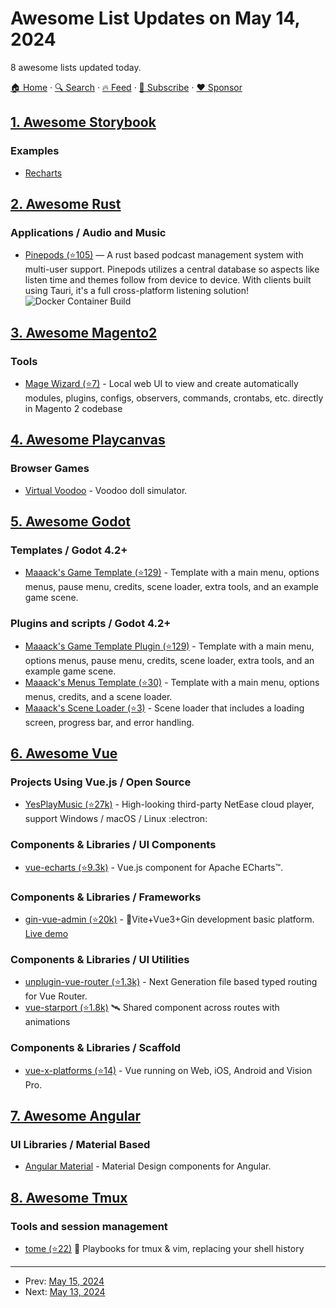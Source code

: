 # Awesome List Updates on May 14, 2024

8 awesome lists updated today.

[🏠 Home](/README.md) · [🔍 Search](https://www.trackawesomelist.com/search/) · [🔥 Feed](https://www.trackawesomelist.com/rss.xml) · [📮 Subscribe](https://trackawesomelist.us17.list-manage.com/subscribe?u=d2f0117aa829c83a63ec63c2f&id=36a103854c) · [❤️  Sponsor](https://github.com/sponsors/theowenyoung)



## [1. Awesome Storybook](/content/lauthieb/awesome-storybook/README.md)

### Examples

*   [Recharts](https://recharts.org/en-US/storybook)

## [2. Awesome Rust](/content/rust-unofficial/awesome-rust/README.md)

### Applications / Audio and Music

*   [Pinepods (⭐105)](https://github.com/madeofpendletonwool/PinePods) — A rust based podcast management system with multi-user support. Pinepods utilizes a central database so aspects like listen time and themes follow from device to device. With clients built using Tauri, it's a full cross-platform listening solution! ![Docker Container Build](https://github.com/madeofpendletonwool/PinePods/actions/workflows/docker-publish.yml/badge.svg)

## [3. Awesome Magento2](/content/run-as-root/awesome-magento2/README.md)

### Tools

*   [Mage Wizard (⭐7)](https://github.com/clickAndMortar/mage-wizard) - Local web UI to view and create automatically modules, plugins, configs, observers, commands, crontabs, etc. directly in Magento 2 codebase

## [4. Awesome Playcanvas](/content/playcanvas/awesome-playcanvas/README.md)

### Browser Games

*   [Virtual Voodoo](https://playcanv.as/p/tRUfwVg1/) - Voodoo doll simulator.

## [5. Awesome Godot](/content/godotengine/awesome-godot/README.md)

### Templates / Godot 4.2+

*   [Maaack's Game Template (⭐129)](https://github.com/Maaack/Godot-Game-Template) - Template with a main menu, options menus, pause menu, credits, scene loader, extra tools, and an example game scene.

### Plugins and scripts / Godot 4.2+

*   [Maaack's Game Template Plugin (⭐129)](https://github.com/Maaack/Godot-Game-Template) - Template with a main menu, options menus, pause menu, credits, scene loader, extra tools, and an example game scene.
*   [Maaack's Menus Template (⭐30)](https://github.com/Maaack/Godot-Menus-Template) - Template with a main menu, options menus, credits, and a scene loader.
*   [Maaack's Scene Loader (⭐3)](https://github.com/Maaack/Godot-Scene-Loader) - Scene loader that includes a loading screen, progress bar, and error handling.

## [6. Awesome Vue](/content/vuejs/awesome-vue/README.md)

### Projects Using Vue.js / Open Source

*   [YesPlayMusic (⭐27k)](https://github.com/qier222/YesPlayMusic) - High-looking third-party NetEase cloud player, support Windows / macOS / Linux :electron:

### Components & Libraries / UI Components

*   [vue-echarts (⭐9.3k)](https://github.com/ecomfe/vue-echarts) - Vue.js component for Apache ECharts™.

### Components & Libraries / Frameworks

*   [gin-vue-admin (⭐20k)](https://github.com/flipped-aurora/gin-vue-admin) - 🚀Vite+Vue3+Gin development basic platform. [Live demo](https://demo.gin-vue-admin.com)

### Components & Libraries / UI Utilities

*   [unplugin-vue-router (⭐1.3k)](https://github.com/posva/unplugin-vue-router) - Next Generation file based typed routing for Vue Router.
*   [vue-starport (⭐1.8k)](https://github.com/antfu/vue-starport) 🛰 Shared component across routes with animations

### Components & Libraries / Scaffold

*   [vue-x-platforms (⭐14)](https://github.com/NativeScript/vue-x-platforms) - Vue running on Web, iOS, Android and Vision Pro.

## [7. Awesome Angular](/content/PatrickJS/awesome-angular/README.md)

### UI Libraries / Material Based

*   [Angular Material](https://material.angular.io/) - Material Design components for Angular.

## [8. Awesome Tmux](/content/rothgar/awesome-tmux/README.md)

### Tools and session management

*   [tome (⭐22)](https://github.com/laktak/tome) 🔁 Playbooks for tmux & vim, replacing your shell history

---

- Prev: [May 15, 2024](/content/2024/05/15/README.md)
- Next: [May 13, 2024](/content/2024/05/13/README.md)